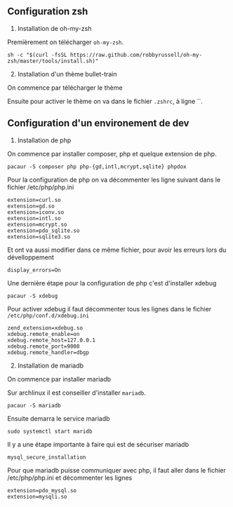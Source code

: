 ## Configuration zsh

1. Installation de oh-my-zsh

Premièrement on télécharger `oh-my-zsh`.

    sh -c "$(curl -fsSL https://raw.github.com/robbyrussell/oh-my-zsh/master/tools/install.sh)"

2. Installation d'un thème bullet-train

On commence par télécharger le thème

Ensuite pour activer le thème on va dans le fichier `.zshrc`, à ligne ``.




## Configuration d'un environement de dev

1. Installation de php

On commence par installer composer, php et quelque extension de php.

    pacaur -S composer php php-{gd,intl,mcrypt,sqlite} phpdox

Pour la configuration de php on va décommenter les ligne suivant dans le fichier /etc/php/php.ini

    extension=curl.so
    extension=gd.so
    extension=iconv.so
    extension=intl.so
    extension=mcrypt.so
    extension=pdo_sqlite.so
    extension=sqlite3.so

Et ont va aussi modifier dans ce même fichier, pour avoir les erreurs lors du dévelloppement

    display_errors=On
Une dernière étape pour la configuration de php c'est d'installer xdebug

    pacaur -S xdebug
Pour activer xdebug il faut décommenter tous les lignes dans le fichier `/etc/php/conf.d/xdebug.ini`

    zend_extension=xdebug.so
    xdebug.remote_enable=on
    xdebug.remote_host=127.0.0.1
    xdebug.remote_port=9000
    xdebug.remote_handler=dbgp

2. Installation de mariadb

On commence par installer mariadb

Sur archlinux il est conseiller d'installer `mariadb`.

    pacaur -S mariadb

Ensuite demarra le service mariadb

    sudo systemctl start maridb

Il y a une étape importante à faire qui est de sécuriser mariadb

    mysql_secure_installation

Pour que mariadb puisse communiquer avec php, il faut aller dans le fichier /etc/php/php.ini et décommenter les lignes

    extension=pdo_mysql.so
    extension=mysqli.so